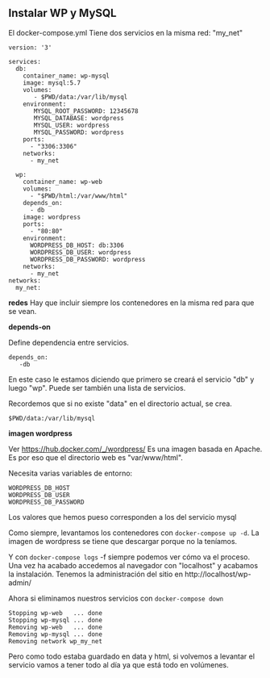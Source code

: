 Instalar WP y MySQL
---------------

El docker-compose.yml
Tiene dos servicios en la misma red: "my_net"

    version: '3'
    
    services:
      db:
        container_name: wp-mysql
        image: mysql:5.7
        volumes:
           - $PWD/data:/var/lib/mysql
        environment:
           MYSQL_ROOT_PASSWORD: 12345678
           MYSQL_DATABASE: wordpress
           MYSQL_USER: wordpress
           MYSQL_PASSWORD: wordpress
        ports:
          - "3306:3306"
        networks:
          - my_net
    
      wp:
        container_name: wp-web
        volumes:
          - "$PWD/html:/var/www/html"
        depends_on:
          - db
        image: wordpress
        ports:
          - "80:80"
        environment:
          WORDPRESS_DB_HOST: db:3306
          WORDPRESS_DB_USER: wordpress
          WORDPRESS_DB_PASSWORD: wordpress
        networks:
          - my_net
    networks:
      my_net:

**redes**
Hay que incluir siempre los contenedores en la misma red para que se vean.

**depends-on**

Define dependencia entre servicios.  

    depends_on: 
       -db
       
En este caso le estamos diciendo que primero se creará el servicio "db" y luego "wp".
Puede ser también una lista de servicios.
    
Recordemos que si no existe "data" en el directorio actual, se crea.    
    
    $PWD/data:/var/lib/mysql
    

**imagen wordpress**

Ver https://hub.docker.com/_/wordpress/
Es una imagen basada en Apache. Es por eso que el directorio web es "var/www/html".

Necesita varias variables de entorno:

    WORDPRESS_DB_HOST 
    WORDPRESS_DB_USER
    WORDPRESS_DB_PASSWORD
    
Los valores que hemos pueso corresponden a los del servicio mysql
   
Como siempre, levantamos los contenedores con `docker-compose up -d`. La imagen de
wordpress se tiene que descargar porque no la teníamos.

Y con `docker-compose logs` -f siempre podemos ver cómo va el proceso.
Una vez ha acabado accedemos al navegador con "localhost" y acabamos la instalación.
Tenemos la administración del sitio en http://localhost/wp-admin/

Ahora si eliminamos nuestros servicios con `docker-compose down`

    Stopping wp-web   ... done
    Stopping wp-mysql ... done
    Removing wp-web   ... done
    Removing wp-mysql ... done
    Removing network wp_my_net

Pero como todo estaba guardado en data y html, si volvemos a levantar el servicio vamos
a tener todo al día ya que está todo en volúmenes.




 